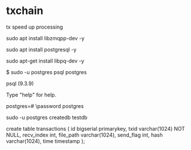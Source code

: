 # txchain
tx speed up processing

sudo apt install libzmqpp-dev -y

sudo apt install postgresql -y

sudo apt-get install libpq-dev -y


$ sudo -u postgres psql postgres

psql (9.3.9)

Type "help" for help.

postgres=# \password postgres


sudo -u postgres createdb testdb

create table transactions (
        id              bigserial primarykey,
        txid            varchar(1024) NOT NULL,
        recv_index      int,
        file_path       varchar(1024),
        send_flag       int,
        hash            varchar(1024),
        time            timestamp
);
